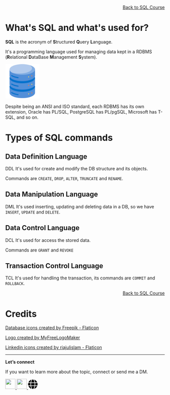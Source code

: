 ﻿<p align="right"><a href="https://manugentile.github.io/courses/sql/">Back to SQL Course</a></p>



# What's SQL and what's used for?



**SQL** is the acronym of **S**tructured **Q**uery **L**anguage.

It's a programming language used for managing data kept in a RDBMS (**R**elational **D**ataBase **M**anagement **S**ystem).

![](https://raw.githubusercontent.com/manugentile/manugentile.github.io/main/assets/img/sql_course_basic_001.png)

Despite being an ANSI and ISO standard, each RDBMS has its own extension, Oracle has PL/SQL, PostgreSQL has PL/pgSQL, Microsoft has T-SQL, and so on.

# Types of SQL commands

## Data Definition Language

DDL It's used for create and modify the DB structure and its objects.

Commands are `CREATE`, `DROP`, `ALTER`, `TRUNCATE` and `RENAME`.

## Data Manipulation Language

DML It's used inserting, updating and deleting data in a DB, so we have `INSERT`, `UPDATE` and `DELETE`.

## Data Control Language

DCL It's used for access the stored data.

Commands are `GRANT` and `REVOKE`

## Transaction Control Language

TCL It's used for handling the transaction, its commands are `COMMIT` and `ROLLBACK`.


<p align="right"><a href="https://manugentile.github.io/courses/sql/">Back to SQL Course</a></p>



# Credits

[Database icons created by Freepik - Flaticon ](https://www.flaticon.com/free-icons/database)

[Logo created by MyFreeLogoMaker](https://myfreelogomaker.com/)

[Linkedin icons created by riajulislam - Flaticon](https://www.flaticon.com/free-icons/linkedin)


<hr>

**Let’s connect**

If you want to learn more about the topic, connect or send me a DM.

<p align="left">
	<a href="https://www.github.com/manugentile" target="_blank" rel="noreferrer">
		<picture>
			<img src="https://raw.githubusercontent.com/danielcranney/readme-generator/main/public/icons/socials/github.svg" width="32" height="32" />
		</picture>
	</a>
	<a href="https://www.linkedin.com/in/manuel-gentile" target="_blank" rel="noreferrer">
		<picture>
			<img src="https://raw.githubusercontent.com/danielcranney/readme-generator/main/public/icons/socials/linkedin.svg" width="32" height="32" />
		</picture>
	</a>
    <a href="https://manugentile.github.io/" target="blank">
        <img src="https://raw.githubusercontent.com/manugentile/manugentile/main/assets/globe-solid.svg" alt="Website" width="30px" />
    </a>

</p>